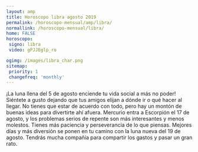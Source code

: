```yaml
---
layout: amp
title: Horoscopo libra agosto 2019 
permalink: /horoscopo-mensual/amp/libra/
normallink: /horoscopo-mensual/libra/
home: FALSE
horoscopo:
 signo: libra
 video: gPJJEglp_ro

ogimg: /images/libra_char.png
sitemap:
 priority: 1
 changefreq: 'monthly'
---
```



¡La luna llena del 5 de agosto enciende tu vida social a más no poder! Siéntete a gusto dejando que tus amigos elijan a dónde ir o qué hacer al llegar. No tienes que estar de acuerdo con todo, pero hay un montón de buenas ideas para divertirte ahí afuera. Mercurio entra a Escorpión el 17 de agosto, y los problemas serios de repente son más interesantes y menos molestos. Tienes más paciencia y perseverancia de lo que piensas. Mejores días y más diversión se ponen en tu camino con la luna nueva del 19 de agosto. Tendrás mucha compañía para compartir los gastos y pasar un gran rato. 